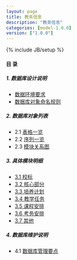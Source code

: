 ```yaml
---
layout: page
title: 教务信息 
description: "教务信息"
categories: [model-1.0.0]
version: ["1.0.0"]
---
```

{% include JB/setup %}

#### 目 录

##### 1. 数据库设计说明
  * [数据环境要求](env.html)
  * [数据库对象命名规则](rules.html)
  
##### 2. 数据库对象列表
  * 2.1 [表格一览](tables.html)
  * 2.2 [序列一览](sequences.html)
  * 2.3 [模块关系图](images.html)

##### 3. 具体模块明细
* [3.1 校标](xb.html)
* [3.2 核心部分](core.html)
* [3.3 培养计划](plan.html)
* [3.4 教学任务](lesson.html)
* [3.5 课程安排](schedule.html)
* [3.6 考务安排](exam.html)
* [3.7 其他](misc.html)

##### 4. 数据库维护说明
  * 4.1 [数据库管理要点](mantain.html)
